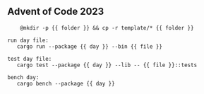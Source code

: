 ## Advent of Code 2023

```create folder:
    @mkdir -p {{ folder }} && cp -r template/* {{ folder }}

run day file:
   cargo run --package {{ day }} --bin {{ file }}

test day file:
   cargo test --package {{ day }} --lib -- {{ file }}::tests

bench day:
   cargo bench --package {{ day }}
```

